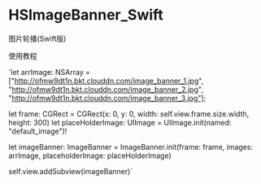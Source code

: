 # HSImageBanner_Swift
图片轮播(Swift版)

使用教程

`let arrImage: NSArray = ["http://ofmw9dt1n.bkt.clouddn.com/image_banner_1.jpg",
"http://ofmw9dt1n.bkt.clouddn.com/image_banner_2.jpg",
"http://ofmw9dt1n.bkt.clouddn.com/image_banner_3.jpg"];

let frame: CGRect = CGRect(x: 0, y: 0, width: self.view.frame.size.width, height: 300)
let placeHolderImage: UIImage = UIImage.init(named: "default_image")!

let imageBanner: ImageBanner = ImageBanner.init(frame: frame, images: arrImage, placeholderImage: placeHolderImage)

self.view.addSubview(imageBanner)`
